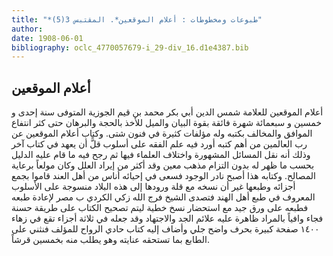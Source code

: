 ```yaml
---
title: "*طبوعات ومخطوطات : أعلام الموقعين*. المقتبس 3(5)"
author: 
date: 1908-06-01
bibliography: oclc_4770057679-i_29-div_16.d1e4387.bib
---
```




##  أعلام الموقعين 


 أعلام الموقعين  للعلامة  شمس الدين  أبي بكر محمد بن قيم الجوزية  المتوفى سنة  إحدى  و  خمسين  و  سبعمائة  شهرة فائقة بقوة البيان والميل للأخذ بالحجة والبرهان حتى كثر انتفاع الموافق والمخالف بكتبه وله مؤلفات كثيرة في فنون شتى. وكتاب  أعلام الموقعين  عن رب العالمين من أهم كتبه أورد فيه علم الفقه على أسلوب قلًّ أن يعهد في كتاب آخر وذلك أنه نقل المسائل المشهورة واختلاف العلماء فيها ثم رجح فيه ما قام عليه الدليل بحسب ما ظهر له بدون   التزام مذهب معين وقد أكثر من إيراد العلل وكان مولعاً برعاية المصالح. وكتابه هذا أصبح نادر الوجود فسعى في إحيائه أناس من أهل العند قاموا بجمع أجزائه وطبعها غير أن نسخه مع قلة ورودها إلى هذه البلاد منسوجة على الأسلوب المعروف في طبع أهل الهند فتصدى  الشيخ فرج الله زكي الكردي  ب  مصر  لإعادة طبعه فطبعه على ورق جيد مع استحضار نسخ خطية ليتم تصحيح الكتاب على طريقة حسنة فجاء وافياً بالمراد ظاهرة عليه علائم الجد والاجتهاد وقد جعله في  ثلاثة  أجزاء  تقع في  زهاء  ١٤٠٠  صفحة كبيرة  بحرف واضح جلي  وأضاف إليه  كتاب حادي الرواح  للمؤلف فنثني على الطابع بما تستحقه عنايته وهو يطلب منه بخمسين قرشاً. 
